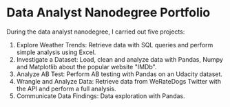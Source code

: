# Data Analyst Nanodegree Portfolio

During the data analyst nanodegree, I carried out five projects: 
  1. Explore Weather Trends: Retrieve data with SQL queries and perform simple analysis using Excel.
  2. Investigate a Dataset: Load, clean and analyze data with Pandas, Numpy and Matplotlib about the popular website "IMDb".
  3. Analyze AB Test: Perform AB testing with Pandas on an Udacity dataset.
  4. Wrangle and Analyze Data: Retrieve data from WeRateDogs Twitter with the API and perform a full analysis.
  5. Communicate Data Findings: Data exploration with Pandas.
